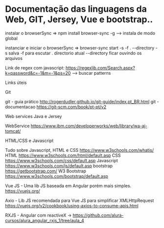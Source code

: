 # Documentação das linguagens da Web, GIT, Jersey, Vue e bootstrap..

instalar o browserSync => npm install browser-sync -g   --> instala de modo global

instanciar e iniciar o browserSync =>  browser-sync start -s -f . --directory          -s salva -f para escutar . directorio atual --directory ficar ouvindo os arquivos


Link de regex com javascript: https://regexlib.com/Search.aspx?k=password&c=-1&m=-1&ps=20 --> buscar patterns


Links úteis


Git

git - guia prático http://rogerdudler.github.io/git-guide/index.pt_BR.html
git - documentacao https://git-scm.com/book/pt-pt/v2



Web services Java e Jersey

WebService https://www.ibm.com/developerworks/web/library/wa-aj-tomcat/



HTML/CSS e Javascript

Tudo sobre Javascript, HTML e CSS https://www.w3schools.com/whatis/
HTML https://www.w3schools.com/html/default.asp
CSS https://www.w3schools.com/css/default.asp
Javascript https://www.w3schools.com/js/default.asp
bootstrap https://getbootstrap.com/
W3 Bootstrap  https://www.w3schools.com/bootstrap/default.asp
 
Vue JS - Uma lib JS baseada em Angular porém mais simples. https://vuejs.org/

Axio - Lib JS recomendada para Vue JS para simplificar XMLHttpRequest https://vuejs.org/v2/cookbook/using-axios-to-consume-apis.html


RXJS - Angular com reactiveX -> https://github.com/alura-cursos/alura_angular_rxjs_1/tree/aula_4
